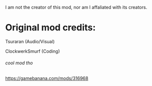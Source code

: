 I am not the creator of this mod, nor am I affaliated with its creators.

# Original mod credits: 
Tsuraran (Audio/Visual)

ClockwerkSmurf (Coding)

###### cool mod tho

https://gamebanana.com/mods/316968
